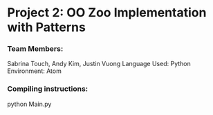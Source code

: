 # Project 2: OO Zoo Implementation with Patterns
### Team Members:  
Sabrina Touch, Andy Kim, Justin Vuong
Language Used: Python
Environment: Atom 
### Compiling instructions:
python Main.py
